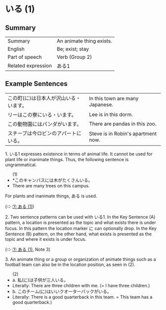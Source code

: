 # いる (1)

## Summary

<table><tr>   <td>Summary</td>   <td>An animate thing exists.</td></tr><tr>   <td>English</td>   <td>Be; exist; stay</td></tr><tr>   <td>Part of speech</td>   <td>Verb (Group 2)</td></tr><tr>   <td>Related expression</td>   <td>ある1</td></tr></table>

## Example Sentences

<table><tr>   <td>この町(に)は日本人が沢山いる・います。</td>   <td>In this town are many Japanese.</td></tr><tr>   <td>リーはこの寮にいる・います。</td>   <td>Lee is in this dorm.</td></tr><tr>   <td>この動物園にはパンダがいます。</td>   <td>There are pandas in this zoo.</td></tr><tr>   <td>スチーブは今ロビンのアパートにいる。</td>   <td>Steve is in Robin's apartment now.</td></tr></table>

<p>1. <span class="cloze">いる1</span> expresses existence in terms of animal life. It cannot be used for plant life or inanimate things. Thus, the following sentence is ungrammatical.</p>  <ul>(1)  <li>*このキャンパスには木がたくさん<span class="cloze">いる</span>。</li> <li>There are many trees on this campus.</li> </ul> <p>For plants and inanimate things, ある is used.</p>   <p>(⇨ <a href="#㊦ ある (1)">㊦ ある (1)</a>)</p>  <p>2. Two sentence patterns can be used with <span class="cloze">いる1</span>. In the Key Sentence (A) pattern, a location is presented as the topic and what exists there is under focus. In this pattern the location marker に can optionally drop. In the Key Sentence (B) pattern, on the other hand, what exists is presented as the topic and where it exists is under focus.</p> <p>(⇨ <a href="#㊦ ある (1)">㊦ ある (1)</a>, Note 3)</p>  <p>3. An animate thing or a group or organization of animate things such as a football team can also be in the location position, as seen in (2).</p>  <ul>(2)  <li>a. 私(に)は子供が三人<span class="cloze">いる</span>。</li> <li>Literally: There are three children with me. (= I have three children.)</li> <div class="divide"></div> <li>b. このチーム(に)はいいクオ一ターバックが<span class="cloze">いる</span>。</li> <li>Literally: There is a good quarterback in this team. = This team has a good quarterback.)</li> </ul>

